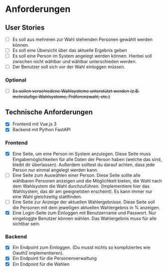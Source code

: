 # Anforderungen

## User Stories

- [ ] Es soll aus mehreren zur Wahl stehenden Personen gewählt werden können.
- [ ] Es soll eine Übersicht über das aktuelle Ergebnis geben
- [ ] Es soll eine Person im System angelegt werden können. Hierbei soll zwischen nicht wählbar und wählbar unterschieden werden.
- [ ] Der Benutzer soll sich vor der Wahl einloggen müssen.

### Optional

- [ ] ~~Es sollen verschiedene Wahlsysteme unterstützt werden (z.B. mehrstufige Wahlsysteme, Präferenzwahl, etc.)~~

## Technische Anforderungen

- [x] Frontend mit Vue.js 3
- [x] Backend mit Python FastAPI

### Frontend

- [x] Eine Seite, um eine Person im System anzulegen. Diese Seite muss Eingabemöglichkeiten für alle Daten der Person haben (welche das sind, bleibt dir überlassen). Außerdem solltest du darauf achten, dass jede Person nur einmal angelegt werden kann.
- [ ] Eine Seite zum Auswählen einer Person. Diese Seite sollte alle wählbaren Personen anzeigen und die Möglichkeit bieten, die Wahl nach dem Wahlsystem die Wahl durchzuführen. (Implementiere hier das Wahlsystem, das dir am geeignetsten erscheint). Es kann immer nur eine Wahl gleichzeitig stattfinden.
- [ ] Eine Seite zur Anzeige der aktuellen Wahlergebnisse. Diese Seite soll die Personen mit dem jeweiligen aktuellen Wahlergebnis in % anzeigen.
- [x] Eine Login-Seite zum Einloggen mit Benutzername und Passwort. Nur eingeloggte Benutzer können wählen. Das Wahlergebnis muss für alle sichtbar sein.

### Backend

- [x] Ein Endpoint zum Einloggen. (Du musst nichts so kompliziertes wie Oauth2 implementieren).
- [x] Ein Endpoint für die Personenverwaltung
- [x] Ein Endpoint für die Wahlen
